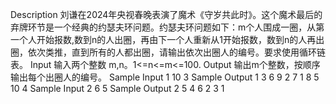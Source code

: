 Description
刘谦在2024年央视春晚表演了魔术《守岁共此时》。这个魔术最后的弃牌环节是一个经典的约瑟夫环问题。约瑟夫环问题如下：m个人围成一圈，从第一个人开始报数,数到n的人出圈，再由下一个人重新从1开始报数，数到n的人再出圈，依次类推，直到所有的人都出圈，请输出依次出圈人的编号。要求使用循环链表。
Input
输入两个整数 m,n。1<=n<=m<=100.
Output
输出m个整数，按顺序输出每个出圈人的编号。
Sample Input 1 
10 3
Sample Output 1
3 6 9 2 7 1 8 5 10 4
Sample Input 2 
6 5
Sample Output 2
5 4 6 2 3 1